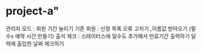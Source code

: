 # project-a"
관리자 모드 : 회원 기간 늘리기 
기존 회원 : 신청 목록 오류 고치기 ,이름값 받아오기 (필수x 예약 시간 만들기)
출석 체크 : 스테이터스에 일수도 추가해서 만료기간 출력하기 
            달력에 출입한 날짜 체크하기
       
